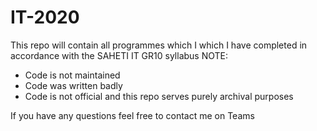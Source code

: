 # IT-2020
This repo will contain all programmes which I which I have completed in accordance with the SAHETI IT GR10 syllabus
NOTE:
- Code is not maintained
- Code was written badly
- Code is not official and this repo serves purely archival purposes

If you have any questions feel free to contact me on Teams

